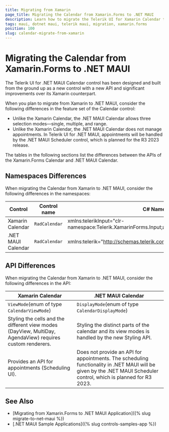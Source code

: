 ```yaml
---
title: Migrating from Xamarin
page_title: Migrating the Calendar from Xamarin.Forms to .NET MAUI
description: Learn how to migrate the Telerik UI for Xamarin Calendar to the Telerik UI for .NET MAUI Calendar by updating the namespaces, the incompatible NuGet packages and API.
tags: maui, dotnet maui, telerik maui, migration, xamarin.forms
position: 100
slug: calendar-migrate-from-xamarin
---
```


# Migrating the Calendar from Xamarin.Forms to .NET MAUI

The Telerik UI for .NET MAUI Calendar control has been designed and built from the ground up as a new control with a new API and significant improvements over its Xamarin counterpart.

When you plan to migrate from Xamarin to .NET MAUI, consider the following differences in the feature set of the Calendar control:
* Unlike the Xamarin Calendar, the .NET MAUI Calendar allows three selection modes—single, multiple, and range.
* Unlike the Xamarin Calendar, the .NET MAUI Calendar does not manage appointments. In Telerik UI for .NET MAUI, appointments will be handled by the .NET MAUI Scheduler control, which is planned for the R3 2023 release.

The tables in the following sections list the differences between the APIs of the Xamarin.Forms Calendar and .NET MAUI Calendar.

## Namespaces Differences

When migrating the Calendar from Xamarin to .NET MAUI, consider the following differences in the namespaces:

| Control | Control name | C# Namespace | XAML Namespcace |
| --------------- | --------------- | --------------- | --------------------------------------------------- |
| Xamarin Calendar | `RadCalendar` | xmlns:telerikInput="clr-namespace:Telerik.XamarinForms.Input;assembly=Telerik.XamarinForms.Input" | using Telerik.XamarinForms.Input; |
| .NET MAUI Calendar | `RadCalendar` |  xmlns:telerik="http://schemas.telerik.com/2022/xaml/maui" | using Telerik.Maui.Controls; |

## API Differences

When migrating the Calendar from Xamarin to .NET MAUI, consider the following differences in the API:

| Xamarin Calendar | .NET MAUI Calendar |
| ------------- | --------------- |
| `ViewMode`(enum of type `CalendarViewMode`) | `DisplayMode`(enum of type `CalendarDisplayMode`) |
| Styling the cells and the different view modes (DayView, MultiDay, AgendaView) requires custom renderers. | Styling the distinct parts of the calendar and its view modes is handled by the new Styling API. |
| Provides an API for appointments (Scheduling UI). | Does not provide an API for appointments. The scheduling functionality in .NET MAUI will be given by the .NET MAUI Scheduler control, which is planned for R3 2023. |

## See Also

* [Migrating from Xamarin.Forms to .NET MAUI Application]({% slug migrate-to-net-maui %})
* [.NET MAUI Sample Applications]({% slug controls-samples-app %})
